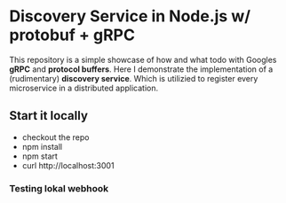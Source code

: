 # Discovery Service in Node.js w/ protobuf + gRPC
This repository is a simple showcase of how and what todo with Googles **gRPC** and **protocol buffers**.
Here I demonstrate the implementation of a (rudimentary) **discovery service**. Which is utilizied to register every microservice in a distributed application.

## Start it locally
- checkout the repo
- npm install
- npm start
- curl http://localhost:3001

### Testing lokal webhook
